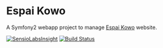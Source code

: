Espai Kowo
==========

A Symfony2 webapp project to manage [Espai Kowo](http://www.espaikowo.cat) website.

[![SensioLabsInsight](https://insight.sensiolabs.com/projects/ee92ce50-c814-4402-a111-b32e2eec401f/small.png)](https://insight.sensiolabs.com/projects/ee92ce50-c814-4402-a111-b32e2eec401f)
[![Build Status](https://travis-ci.org/Flexible-User-Experience/Espai-Kowo.svg?branch=master)](https://travis-ci.org/Flexible-User-Experience/Espai-Kowo)
